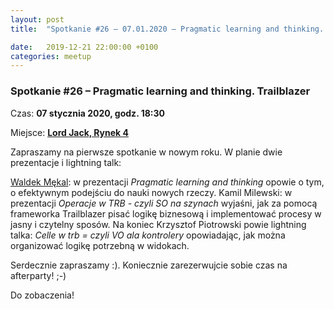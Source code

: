 ```yaml
---
layout: post
title:  "Spotkanie #26 – 07.01.2020 – Pragmatic learning and thinking. Trailblazer"

date:   2019-12-21 22:00:00 +0100
categories: meetup
---
```


### Spotkanie #26 – Pragmatic learning and thinking. Trailblazer

Czas: **07 stycznia 2020, godz. 18:30**

Miejsce: **[Lord Jack, Rynek 4](https://goo.gl/maps/zrtPaZJ5W8E2)**

Zapraszamy na pierwsze spotkanie w nowym roku. W planie dwie prezentacje i lightning talk:

[Waldek Mękal](https://twitter.com/wmekal): w prezentacji  _Pragmatic learning and thinking_ opowie o tym, o efektywnym podejściu do nauki nowych rzeczy. 
Kamil Milewski: w prezentacji _Operacje w TRB - czyli SO na szynach_ wyjaśni, jak za pomocą frameworka Trailblazer pisać logikę biznesową i implementować procesy w jasny i czytelny sposów.
Na koniec Krzysztof Piotrowski powie lightning talka: _Celle w trb = czyli VO ala kontrolery_ opowiadając, jak można organizować logikę potrzebną w widokach.

Serdecznie zapraszamy :). Koniecznie zarezerwujcie sobie czas na afterparty! ;-)

Do zobaczenia!
